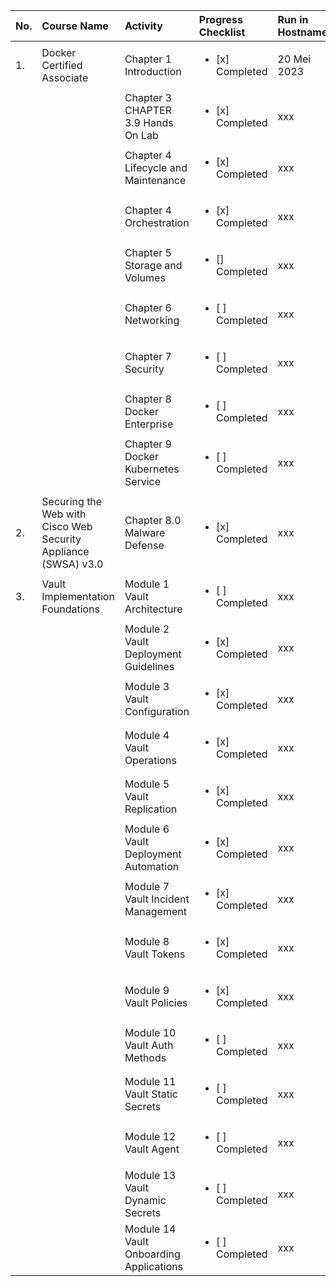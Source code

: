 | No. |  Course Name | Activity | Progress Checklist | Run in Hostname | Duration  | Notes  | Prerequisites |
|:-----|:--------------|:----------|:----------|:----------|:-----------|:--------|:---------------|
| 1. | Docker Certified Associate | Chapter 1 Introduction | <ul><li>[x] Completed</li></ul> | 20 Mei 2023 |  11 Minute | Login Account presales-msi.outlook.com | Cloud Guru |
|   |  | Chapter 3 CHAPTER 3.9 Hands On Lab | <ul><li>[x] Completed</li></ul> | xxx |  3 hours 15 minute | 20 Mei 2023 | N/A |
|   |  | Chapter 4 Lifecycle and Maintenance | <ul><li>[x] Completed</li></ul> | xxx |  3 hours 15 minute | N/A | 3 April 2023 |
|   |  | Chapter 4 Orchestration | <ul><li>[x] Completed</li></ul> | xxx |  3 hours  | N/A | N/A |
|   |  | Chapter 5 Storage and Volumes | <ul><li>[] Completed</li></ul> | xxx |  2 hours | N/A | N/A |
|   |  | Chapter 6 Networking | <ul><li>[ ] Completed</li></ul> | xxx |  2 hour | N/A | N/A |
|   |  | Chapter 7 Security | <ul><li>[ ] Completed</li></ul> | xxx |  1 hour | N/A | N/A |
|   |  | Chapter 8 Docker Enterprise | <ul><li>[ ] Completed</li></ul> | xxx |  2 hours  | N/A | N/A |
|   |  | Chapter 9 Docker Kubernetes Service | <ul><li>[ ] Completed</li></ul> | xxx |  3 hours  | N/A | N/A |
|                                                                                                     ||||||||
| 2. | Securing the Web with Cisco Web Security Appliance (SWSA) v3.0 | Chapter 8.0 Malware Defense | <ul><li>[x] Completed</li></ul> | xxx |  3 hours  | 21 Mei 2023 update_ | N/A |
| 3. | Vault Implementation Foundations | Module 1 Vault Architecture | <ul><li>[ ] Completed</li></ul> | xxx |  xxx  | N/A | N/A |
|   |   | Module 2 Vault Deployment Guidelines | <ul><li>[x] Completed</li></ul> | xxx |  xxx  | N/A | N/A |
|   |   | Module 3 Vault Configuration | <ul><li>[x] Completed</li></ul> | xxx |  xxx  | N/A | N/A |
|   |   | Module 4 Vault Operations | <ul><li>[x] Completed</li></ul> | xxx |  xxx  | N/A | N/A |
|   |   | Module 5 Vault Replication | <ul><li>[x] Completed</li></ul> | xxx |  xxx  | N/A | N/A |
|   |   | Module 6 Vault Deployment Automation | <ul><li>[x] Completed</li></ul> | xxx |  xxx  | N/A | N/A |
|   |   | Module 7 Vault Incident Management | <ul><li>[x] Completed</li></ul> | xxx |  xxx  | N/A | N/A |
|   |   | Module 8 Vault Tokens | <ul><li>[x] Completed</li></ul> | xxx |  xxx  | N/A | N/A |
|   |   | Module 9 Vault Policies | <ul><li>[x] Completed</li></ul> | xxx |  xxx  | N/A | N/A |
|   |   | Module 10 Vault Auth Methods | <ul><li>[ ] Completed</li></ul> | xxx |  xxx  | N/A | N/A |
|   |   | Module 11 Vault Static Secrets | <ul><li>[ ] Completed</li></ul> | xxx |  xxx  | N/A | N/A |
|   |   | Module 12 Vault Agent | <ul><li>[ ] Completed</li></ul> | xxx |  xxx  | N/A | N/A |
|   |   | Module 13 Vault Dynamic Secrets | <ul><li>[ ] Completed</li></ul> | xxx |  xxx  | N/A | N/A |
|   |   | Module 14 Vault Onboarding Applications | <ul><li>[ ] Completed</li></ul> | xxx |  xxx  | N/A | N/A |